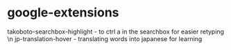 # google-extensions
takoboto-searchbox-highlight - to ctrl a in the searchbox for easier retyping \n
jp-translation-hover - translating words into japanese for learning
